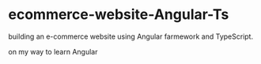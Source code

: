 # ecommerce-website-Angular-Ts
building an e-commerce website using Angular farmework and TypeScript.

on my way to learn Angular
